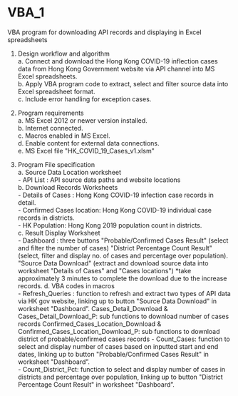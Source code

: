 # VBA_1
VBA program for downloading API records and displaying in Excel spreadsheets
			
1. Design workflow and algorithm			
	a. Connect and download the Hong Kong COVID-19 inflection cases data from Hong Kong Government website via API channel into MS Excel spreadsheets.		
	b. Apply VBA program code to extract, select and filter source data into Excel spreadsheet format.		
	c. Include error handling for exception cases.		
			
2. Program requirements			
	a. MS Excel 2012 or newer version installed.		
	b. Internet connected.		
	c. Macros enabled in MS Excel.		
	d. Enable content for external data connections. 		
	e. MS Excel file "HK_COVID_19_Cases_v1.xlsm" 		
			
3. Program File specification			
	a. Source Data Location worksheet		
		- API List : API source data paths and website locations	
	b. Download Records Worksheets		
		- Details of Cases : Hong Kong COVID-19 infection case records in detail.	
		- Confirmed Cases location: Hong Kong COVID-19 individual case records in districts.	
		- HK Population: Hong Kong 2019 population count in districts.	
	c. Result Display Worksheet		
		- Dashboard : three buttons	
			"Probable/Confirmed Cases Result" (select and filter the number of cases)
			"District Percentage Count Result" (select, filter and display no. of cases and percentage over population).
			"Source Data Download" (extract and download source data into worksheet "Details of Cases" and "Cases locations") *take approximately 3 minutes to complete the download due to the increase records.
	d. VBA codes in macros		
		- Refresh_Queries : function to refresh and extract two types of API data via HK gov website, linking up to button "Source Data Download" in worksheet "Dashboard”.	
			Cases_Detail_Download & Cases_Detail_Download_P: sub functions to download number of cases records
			Confirmed_Cases_Location_Download & Confirmed_Cases_Location_Download_P: sub functions to download district of probable/confirmed cases records
		- Count_Cases: function to select and display number of cases based on inputted start and end dates, linking up to button "Probable/Confirmed Cases Result" in worksheet "Dashboard”.	
		- Count_District_Pct: function to select and display number of cases in districts and percentage over population, linking up to button "District Percentage Count Result" in worksheet "Dashboard”.	

